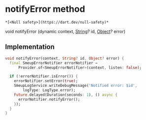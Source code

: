 


# notifyError method




    *[<Null safety>](https://dart.dev/null-safety)*




void notifyError
(dynamic context, [String](https://api.flutter.dev/flutter/dart-core/String-class.html)? id, [Object](https://api.flutter.dev/flutter/dart-core/Object-class.html)? error)








## Implementation

```dart
void notifyError(context, String? id, Object? error) {
  final SmeupErrorNotifier errorNotifier =
      Provider.of<SmeupErrorNotifier>(context, listen: false);

  if (!errorNotifier.isError()) {
    errorNotifier.setError(true);
    SmeupLogService.writeDebugMessage('Notified error: $id',
        logType: LogType.error);
    Future.delayed(Duration(seconds: 1), () async {
      errorNotifier.notifyError();
    });
  }
}
```








